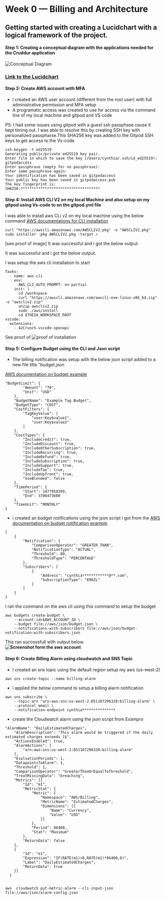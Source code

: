 # Week 0 — Billing and Architecture

## Getting started with creating a Lucidchart with a logical framework of the project.

#### Step 1: Creating a conceptual diagram with the applications needed for the Cruddur application

![Conceptual Diagram](assest/conceptual%20Diagram.png)
    
### [Link to the Lucidchart](https://lucid.app/lucidchart/6b28c44d-7cc7-45b4-ae5f-ffb1d43c0dae/edit?viewport_loc=-344%2C-1666%2C3775%2C2020%2C0_0&invitationId=inv_fa33fb3a-54ca-42a3-9314-984cf29a5cc8)


#### Step 3: Create AWS account with MFA

- I created an  AWS user account (different from the root user) with full administrative permission and MFA setup
- A programatic access was created to use for access via the command line of my local machine and gitpod and VS code

PS: I had some issues using gitpod with a guest ssh passphase cause it kept timing out. I was able to resolve this by creating SSH key with personalized passpharse.This SHA256 key was added to the Gitpod SSH keys to get access to the Vs-code

```
ssh-keygen -t ed25519  
Generating public/private ed25519 key pair.
Enter file in which to save the key (/Users/cynthia/.ssh/id_ed25519): gitpodaccess
Enter passphrase (empty for no passphrase):
Enter same passphrase again:
Your identification has been saved in gitpodaccess
Your public key has been saved in gitpodaccess.pub
The key fingerprint is:
SHA256:************************************
```



#### Step 4: Install  AWS CLI V2 on my local Machine and also setup on my gitpod using Vs-code to on the gitpod.yml file

I was able to install aws CLi v2 on my local machine using the below command [AWS documentations for CLI installation](https://docs.aws.amazon.com/cli/latest/userguide/getting-started-install.html)
```
curl "https://awscli.amazonaws.com/AWSCLIV2.pkg" -o "AWSCLIV2.pkg"
sudo installer -pkg AWSCLIV2.pkg -target /
```
[see proof of image]
It was successful and i got the below output.


It was successful and i got the below output.

I was setup the aws cli installation to start 
```
Tasks:
  - name: aws-cli
    env:
      AWS_CLI_AUTO_PROMPT: on-partial
    init: |
      cd /workspace
      curl "https://awscli.amazonaws.com/awscli-exe-linux-x86_64.zip" -o "awscliv2.zip"
      unzip awscliv2.zip
      sudo ./aws/install
      cd $THEIA_WORKSPACE_ROOT
vscode:
  extensions:
    - 42Crunch.vscode-openapi
```
See proof of 
![proof of installation](assest/gitpod.yml%20aws%20installation.png)

#### Step 5: Configure Budget using the CLI and Json script

- The billing notification was setup with the below json script added to a new file title 
"budget.json


[AWS documentation on budget example](https://docs.aws.amazon.com/cli/latest/reference/budgets/create-budget.html#examples)
```
"BudgetLimit": {
        "Amount": "70",
        "Unit": "USD"
    },
    "BudgetName": "Example Tag Budget",
    "BudgetType": "COST",
    "CostFilters": {
        "TagKeyValue": [
            "user:Key$value1",
            "user:Key$value2"
        ]
    },
    "CostTypes": {
        "IncludeCredit": true,
        "IncludeDiscount": true,
        "IncludeOtherSubscription": true,
        "IncludeRecurring": true,
        "IncludeRefund": true,
        "IncludeSubscription": true,
        "IncludeSupport": true,
        "IncludeTax": true,
        "IncludeUpfront": true,
        "UseBlended": false
    },
    "TimePeriod": {
        "Start": 1477958399,
        "End": 3706473600
    },
    "TimeUnit": "MONTHLY"
}
```

- i created an budget notifications using the json script i got from the [AWS documentation on budget notification example](https://docs.aws.amazon.com/cli/latest/reference/budgets/create-budget.html#examples)
```
[
    {
        "Notification": {
            "ComparisonOperator": "GREATER_THAN",
            "NotificationType": "ACTUAL",
            "Threshold": 80,
            "ThresholdType": "PERCENTAGE"
        },
        "Subscribers": [
            {
                "Address": "cynthia************@**.com",
                "SubscriptionType": "EMAIL"
            }
        ]
    }
]
```

I ran the command on the aws cli using this command to setup the budget

```
aws budgets create-budget \
    --account-id=$AWS_ACCOUNT_ID \
    --budget file://aws/json/budget.json \
    --notifications-with-subscribers file://aws/json/budget-notification-with-subscribers.json
```
This ran successfull with output below. **![Screenshot form the aws account](assest/Billing%20threshold.png)**

#### Step 6: Create Billing Alarm using cloudwatch and SNS Topic
- I created an sns topic using the default region setup my aws  (us-west-2)

```
aws sns create-topic --name billing-alarm
```

- i applied the below command to setup a billing alarm notification
```
aws sns subscribe \
    --topic-arn "arn:aws:sns:us-west-2:051107296320:billing-alarm" \
    --protocol email \
    --notification-endpoint cynthia***************
```

- create the Cloudwatch alarm using the json script from Exampro

```
"AlarmName": "DailyEstimatedCharges",
    "AlarmDescription": "This alarm would be triggered if the daily estimated charges exceeds 1$",
    "ActionsEnabled": true,
    "AlarmActions": [
        "arn:aws:sns:us-west-2:051107296320:billing-alarm"
    ],
    "EvaluationPeriods": 1,
    "DatapointsToAlarm": 1,
    "Threshold": 1,
    "ComparisonOperator": "GreaterThanOrEqualToThreshold",
    "TreatMissingData": "breaching",
    "Metrics": [{
        "Id": "m1",
        "MetricStat": {
            "Metric": {
                "Namespace": "AWS/Billing",
                "MetricName": "EstimatedCharges",
                "Dimensions": [{
                    "Name": "Currency",
                    "Value": "USD"
                }]
            },
            "Period": 86400,
            "Stat": "Maximum"
        },
        "ReturnData": false
    },
    {
        "Id": "e1",
        "Expression": "IF(RATE(m1)>0,RATE(m1)*86400,0)",
        "Label": "DailyEstimatedCharges",
        "ReturnData": true
    }]
  }
  
```



```
aws  cloudwatch put-metric-alarm --cli-input-json file://aws/json/alarm-config.json
```
